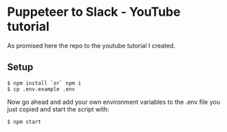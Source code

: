 # Puppeteer to Slack - YouTube tutorial

As promised here the repo to the youtube tutorial I created.

## Setup

```shell
$ npm install `or` npm i
$ cp .env.example .env
```
Now go ahead and add your own environment variables to the .env file you just copied and start the script with:

```shell
$ npm start
```